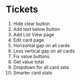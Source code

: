 # Tickets

1. Hide clear button
2. Add text below button
3. Add List View page
4. Edit card page
5. Horizontal gap on all cards
6. Less vertical gap on all cards
7. Fix value buttons
8. Get value total
9. Dropdown for all card sets
10. Smarter card stats